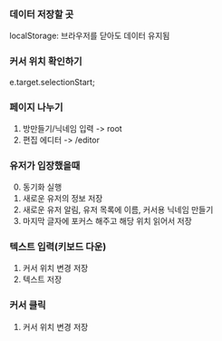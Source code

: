 ### 데이터 저장할 곳

localStorage: 브라우저를 닫아도 데이터 유지됨

### 커서 위치 확인하기

e.target.selectionStart;

### 페이지 나누기

1. 방만들기/닉네임 입력 -> root
2. 편집 에디터 -> /editor

### 유저가 입장했을때

0. 동기화 실행
1. 새로운 유저의 정보 저장
2. 새로운 유저 알림, 유저 목록에 이름, 커서용 닉네임 만들기
3. 마지막 글자에 포커스 해주고 해당 위치 읽어서 저장

### 텍스트 입력(키보드 다운)

1. 커서 위치 변경 저장
2. 텍스트 저장

### 커서 클릭

1. 커서 위치 변경 저장

